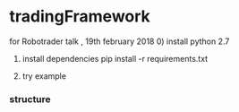 # tradingFramework
for Robotrader talk , 19th february 2018
0) install python 2.7
1) install dependencies
pip install -r requirements.txt

2) try example

### structure